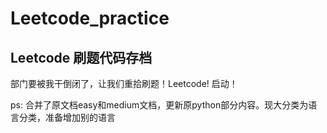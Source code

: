# Leetcode_practice
## Leetcode 刷题代码存档
部门要被我干倒闭了，让我们重拾刷题！Leetcode! 启动！  

ps: 合并了原文档easy和medium文档，更新原python部分内容。现大分类为语言分类，准备增加别的语言 